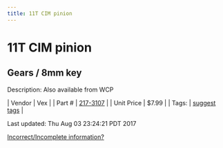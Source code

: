 ```yaml
---
title: 11T CIM pinion
---
```


# 11T CIM pinion
## Gears / 8mm key
Description: 	Also available from WCP 

| Vendor | Vex | 
| Part # | [217-3107](http://www.vexrobotics.com/vexpro/motion/vexpro-gears/cim-motor-gears.html) | 
| Unit Price | $7.99 | 
| Tags: | [suggest tags](https://docs.google.com/forms/d/e/1FAIpQLSeWyY8v3RgOty-MyWmh9U0iivNYN_molChYyS-0U-o-kOAv_g/viewform) | 

Last updated: Thu Aug 03 23:24:21 PDT 2017

 [Incorrect/Incomplete information?](https://docs.google.com/forms/d/e/1FAIpQLSeWyY8v3RgOty-MyWmh9U0iivNYN_molChYyS-0U-o-kOAv_g/viewform)